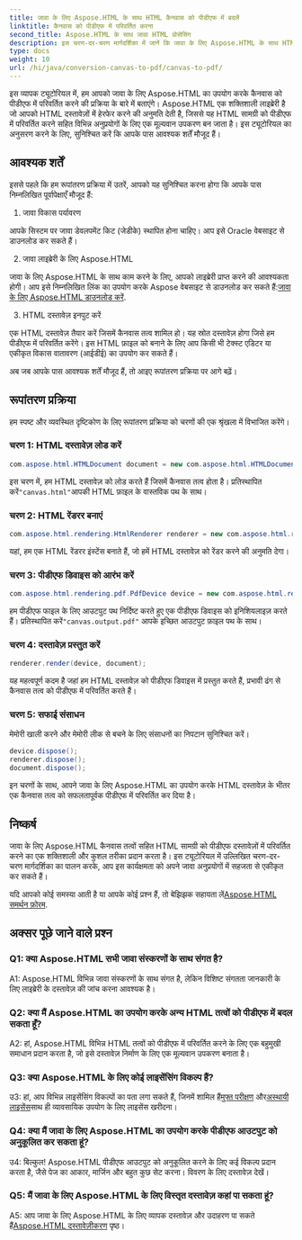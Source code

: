 ```yaml
---
title: जावा के लिए Aspose.HTML के साथ HTML कैनवास को पीडीएफ में बदलें
linktitle: कैनवास को पीडीएफ में परिवर्तित करना
second_title: Aspose.HTML के साथ जावा HTML प्रोसेसिंग
description: इस चरण-दर-चरण मार्गदर्शिका में जानें कि जावा के लिए Aspose.HTML के साथ HTML कैनवास को पीडीएफ में कैसे परिवर्तित किया जाए।
type: docs
weight: 10
url: /hi/java/conversion-canvas-to-pdf/canvas-to-pdf/
---
```

इस व्यापक ट्यूटोरियल में, हम आपको जावा के लिए Aspose.HTML का उपयोग करके कैनवास को पीडीएफ में परिवर्तित करने की प्रक्रिया के बारे में बताएंगे। Aspose.HTML एक शक्तिशाली लाइब्रेरी है जो आपको HTML दस्तावेज़ों में हेरफेर करने की अनुमति देती है, जिससे यह HTML सामग्री को पीडीएफ में परिवर्तित करने सहित विभिन्न अनुप्रयोगों के लिए एक मूल्यवान उपकरण बन जाता है। इस ट्यूटोरियल का अनुसरण करने के लिए, सुनिश्चित करें कि आपके पास आवश्यक शर्तें मौजूद हैं।

## आवश्यक शर्तें

इससे पहले कि हम रूपांतरण प्रक्रिया में उतरें, आपको यह सुनिश्चित करना होगा कि आपके पास निम्नलिखित पूर्वापेक्षाएँ मौजूद हैं:

1. जावा विकास पर्यावरण

आपके सिस्टम पर जावा डेवलपमेंट किट (जेडीके) स्थापित होना चाहिए। आप इसे Oracle वेबसाइट से डाउनलोड कर सकते हैं।

2. जावा लाइब्रेरी के लिए Aspose.HTML

 जावा के लिए Aspose.HTML के साथ काम करने के लिए, आपको लाइब्रेरी प्राप्त करने की आवश्यकता होगी। आप इसे निम्नलिखित लिंक का उपयोग करके Aspose वेबसाइट से डाउनलोड कर सकते हैं:[जावा के लिए Aspose.HTML डाउनलोड करें](https://releases.aspose.com/html/java/).

3. HTML दस्तावेज़ इनपुट करें

एक HTML दस्तावेज़ तैयार करें जिसमें कैनवास तत्व शामिल हो। यह स्रोत दस्तावेज़ होगा जिसे हम पीडीएफ में परिवर्तित करेंगे। इस HTML फ़ाइल को बनाने के लिए आप किसी भी टेक्स्ट एडिटर या एकीकृत विकास वातावरण (आईडीई) का उपयोग कर सकते हैं।

अब जब आपके पास आवश्यक शर्तें मौजूद हैं, तो आइए रूपांतरण प्रक्रिया पर आगे बढ़ें।

## रूपांतरण प्रक्रिया

हम स्पष्ट और व्यवस्थित दृष्टिकोण के लिए रूपांतरण प्रक्रिया को चरणों की एक श्रृंखला में विभाजित करेंगे।

### चरण 1: HTML दस्तावेज़ लोड करें

```java
com.aspose.html.HTMLDocument document = new com.aspose.html.HTMLDocument(Resources.input("canvas.html"));
```

 इस चरण में, हम HTML दस्तावेज़ को लोड करते हैं जिसमें कैनवास तत्व होता है। प्रतिस्थापित करें`"canvas.html"`आपकी HTML फ़ाइल के वास्तविक पथ के साथ।

### चरण 2: HTML रेंडरर बनाएं

```java
com.aspose.html.rendering.HtmlRenderer renderer = new com.aspose.html.rendering.HtmlRenderer();
```

यहां, हम एक HTML रेंडरर इंस्टेंस बनाते हैं, जो हमें HTML दस्तावेज़ को रेंडर करने की अनुमति देगा।

### चरण 3: पीडीएफ डिवाइस को आरंभ करें

```java
com.aspose.html.rendering.pdf.PdfDevice device = new com.aspose.html.rendering.pdf.PdfDevice(Resources.output("canvas.output.pdf"));
```

 हम पीडीएफ फाइल के लिए आउटपुट पथ निर्दिष्ट करते हुए एक पीडीएफ डिवाइस को इनिशियलाइज़ करते हैं। प्रतिस्थापित करें`"canvas.output.pdf"` आपके इच्छित आउटपुट फ़ाइल पथ के साथ।

### चरण 4: दस्तावेज़ प्रस्तुत करें

```java
renderer.render(device, document);
```

यह महत्वपूर्ण कदम है जहां हम HTML दस्तावेज़ को पीडीएफ डिवाइस में प्रस्तुत करते हैं, प्रभावी ढंग से कैनवास तत्व को पीडीएफ में परिवर्तित करते हैं।

### चरण 5: सफाई संसाधन

मेमोरी खाली करने और मेमोरी लीक से बचने के लिए संसाधनों का निपटान सुनिश्चित करें।

```java
device.dispose();
renderer.dispose();
document.dispose();
```

इन चरणों के साथ, आपने जावा के लिए Aspose.HTML का उपयोग करके HTML दस्तावेज़ के भीतर एक कैनवास तत्व को सफलतापूर्वक पीडीएफ में परिवर्तित कर दिया है।

## निष्कर्ष

जावा के लिए Aspose.HTML कैनवास तत्वों सहित HTML सामग्री को पीडीएफ दस्तावेज़ों में परिवर्तित करने का एक शक्तिशाली और कुशल तरीका प्रदान करता है। इस ट्यूटोरियल में उल्लिखित चरण-दर-चरण मार्गदर्शिका का पालन करके, आप इस कार्यक्षमता को अपने जावा अनुप्रयोगों में सहजता से एकीकृत कर सकते हैं।

 यदि आपको कोई समस्या आती है या आपके कोई प्रश्न हैं, तो बेझिझक सहायता लें[Aspose.HTML समर्थन फ़ोरम](https://forum.aspose.com/).

## अक्सर पूछे जाने वाले प्रश्न

### Q1: क्या Aspose.HTML सभी जावा संस्करणों के साथ संगत है?

A1: Aspose.HTML विभिन्न जावा संस्करणों के साथ संगत है, लेकिन विशिष्ट संगतता जानकारी के लिए लाइब्रेरी के दस्तावेज़ की जांच करना आवश्यक है।

### Q2: क्या मैं Aspose.HTML का उपयोग करके अन्य HTML तत्वों को पीडीएफ में बदल सकता हूँ?

A2: हां, Aspose.HTML विभिन्न HTML तत्वों को पीडीएफ में परिवर्तित करने के लिए एक बहुमुखी समाधान प्रदान करता है, जो इसे दस्तावेज़ निर्माण के लिए एक मूल्यवान उपकरण बनाता है।

### Q3: क्या Aspose.HTML के लिए कोई लाइसेंसिंग विकल्प हैं?

 उ3: हां, आप विभिन्न लाइसेंसिंग विकल्पों का पता लगा सकते हैं, जिनमें शामिल हैं[मुफ्त परीक्षण](https://releases.aspose.com/) और[अस्थायी लाइसेंस](https://purchase.aspose.com/temporary-license/)साथ ही व्यावसायिक उपयोग के लिए लाइसेंस खरीदना।

### Q4: क्या मैं जावा के लिए Aspose.HTML का उपयोग करके पीडीएफ आउटपुट को अनुकूलित कर सकता हूं?

उ4: बिल्कुल! Aspose.HTML पीडीएफ आउटपुट को अनुकूलित करने के लिए कई विकल्प प्रदान करता है, जैसे पेज का आकार, मार्जिन और बहुत कुछ सेट करना। विवरण के लिए दस्तावेज़ देखें।

### Q5: मैं जावा के लिए Aspose.HTML के लिए विस्तृत दस्तावेज़ कहां पा सकता हूं?

 A5: आप जावा के लिए Aspose.HTML के लिए व्यापक दस्तावेज़ और उदाहरण पा सकते हैं[Aspose.HTML दस्तावेज़ीकरण](https://reference.aspose.com/html/java/) पृष्ठ।
